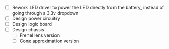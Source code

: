 - [ ] Rework LED driver to power the LED directly from the battery, instead of going through a 3.3v dropdown
- [ ] Design power circuitry
- [ ] Design logic board
- [ ] Design chassis
	- [ ] Frenel lens version
	- [ ] Cone approximation version
